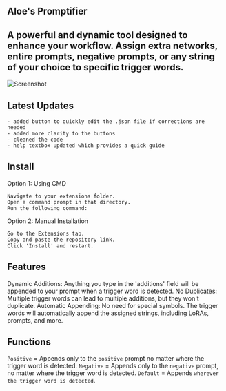 ## Aloe's Promptifier

A powerful and dynamic tool designed to enhance your workflow. Assign extra networks, entire prompts, negative prompts, or any string of your choice to specific trigger words.
-----------
![Screenshot](https://media.discordapp.net/attachments/1147985470035337290/1152008127252803644/image.png)

## Latest Updates
    
    - added button to quickly edit the .json file if corrections are needed
    - added more clarity to the buttons
    - cleaned the code
    - help textbox updated which provides a quick guide

## Install

Option 1: Using CMD

    Navigate to your extensions folder.
    Open a command prompt in that directory.
    Run the following command:

Option 2: Manual Installation

    Go to the Extensions tab.
    Copy and paste the repository link.
    Click 'Install' and restart.

## Features

Dynamic Additions: Anything you type in the 'additions' field will be appended to your prompt when a trigger word is detected.
No Duplicates: Multiple trigger words can lead to multiple additions, but they won't duplicate.
Automatic Appending: No need for special symbols. The trigger words will automatically append the assigned strings, including LoRAs, prompts, and more.

## Functions

`Positive` = Appends only to the `positive` prompt no matter where the trigger word is detected. 
`Negative` = Appends only to the `negative` prompt, no matter where the trigger word is detected.
`Default` = Appends `wherever the trigger word is detected`.

